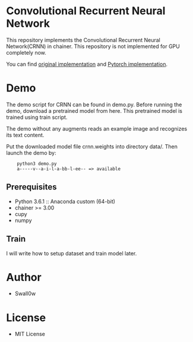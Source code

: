 # Convolutional Recurrent Neural Network
This repository implements the Convolutional Recurrent Neural Network(CRNN) in chainer.
This repository is not implemented for GPU completely now.

You can find [original implementation](https://github.com/bgshih/crnn)
and [Pytorch implementation](https://github.com/meijieru/crnn.pytorch).

# Demo
The demo script for CRNN can be found in demo.py.
Before running the demo, download a pretrained model from here.
This pretrained model is trained using train script.

The demo without any augments reads an example image and recognizes its text content.

Put the downloaded model file crnn.weights into directory data/.
Then launch the demo by:
```
    python3 demo.py
    a-----v--a-i-l-a-bb-l-ee-- => available
```

## Prerequisites
* Python 3.6.1 :: Anaconda custom (64-bit)
* chainer >= 3.00
* cupy
* numpy

## Train
I will write how to setup dataset and train model later.

# Author
* Swall0w

# License
* MIT License

